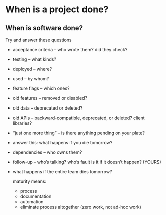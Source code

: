 # When is a project done?

## When is software done?

Try and answer these questions

* acceptance criteria – who wrote them? did they check?
* testing – what kinds?
* deployed – where?
* used – by whom?
* feature flags – which ones?
* old features – removed or disabled?
* old data – deprecated or deleted?
* old APIs – backward-compatible, deprecated, or deleted? client libraries?
* “just one more thing” – is there anything pending on your plate?
* answer this: what happens if you die tomorrow?
* dependencies – who owns them?
* follow-up – who’s talking? who’s fault is it if it doesn’t happen? \(YOURS\)
* what happens if the entire team dies tomorrow?

  maturity means:

  * process
  * documentation
  * automation
  * eliminate process altogether \(zero work, not ad-hoc work\)




